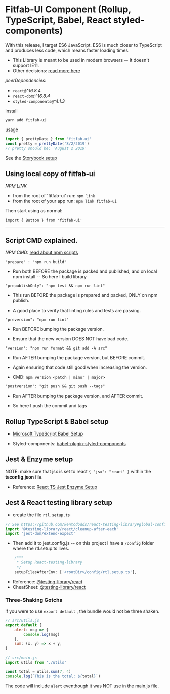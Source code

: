 # Fitfab-UI Component (Rollup, TypeScript, Babel, React styled-components)

With this release, I target ES6 JavaScript. ES6 is much closer to TypeScript and produces less code, which means faster loading times.

-   This Library is meant to be used in modern browsers -- It doesn't support IE11.
-   Other decisions: [read more here](./DECISIONS.md)

_peerDependencies_:

-   `react@`_^16.8.4_
-   `react-dom@`_^16.8.4_
-   `styled-components@`_^4.1.3_

install

`yarn add fitfab-ui`

usage

```js
import { prettyDate } from 'fitfab-ui'
const pretty = prettyDate('8/2/2019')
// pretty should be: 'August 2 2019'
```

See the [Storybook setup](./STORYBOOK_SETUP.md)

## Using local copy of fitfab-ui

_NPM LINK_

-   from the root of 'fitfab-ui' run: `npm link`
-   from the root of your app run: `npm link fitfab-ui`

Then start using as normal:

`import { Button } from 'fitfab-ui'`

---

## Script CMD explained.

_NPM CMD:_ [read about npm scripts](https://docs.npmjs.com/misc/scripts)

`"prepare" : "npm run build"`

-   Run both BEFORE the package is packed and published, and on local npm install -- So here I build library

`"prepublishOnly": "npm test && npm run lint"`

-   This run BEFORE the package is prepared and packed, ONLY on npm publish.

-   A good place to verify that linting rules and tests are passing.

`"preversion": "npm run lint"`

-   Run BEFORE bumping the package version.

-   Ensure that the new version DOES NOT have bad code.

`"version": "npm run format && git add -A src"`

-   Run AFTER bumping the package version, but BEFORE commit.

-   Again ensuring that code still good when increasing the version.
-   CMD: `npm version <patch | minor | major>`

`"postversion": "git push && git push --tags"`

-   Run AFTER bumping the package version, and AFTER commit.

-   So here I push the commit and tags

## Rollup TypeScript & Babel setup

-   [Microsoft TypeScript Babel Setup](https://github.com/microsoft/TypeScript-Babel-Starter)

-   Styled-components: [babel-plugin-styled-components](https://www.styled-components.com/docs/tooling#usage)

## Jest & Enzyme setup

NOTE: make sure that jsx is set to react `{ "jsx": "react" }` within the **tsconfig.json** file.

-   Reference: [React TS Jest Enzyme Setup](https://github.com/cedrickchee/react-typescript-jest-enzyme-testing)

## Jest & React testing library setup

-   create the file `rtl.setup.ts`

```ts
// See https://github.com/kentcdodds/react-testing-library#global-config
import '@testing-library/react/cleanup-after-each'
import 'jest-dom/extend-expect'
```

-   Then add it to jest.config.js -- on this project I have a `/config` folder where the rtl.setup.ts lives.

```ts
    /***
     * Setup React-testing-library
     */
    setupFilesAfterEnv: ['<rootDir>/config/rtl.setup.ts'],
```

-   Reference: [@testing-library/react](https://testing-library.com/docs/react-testing-library/intro)
-   CheatSheet: [@testing-library/react](https://testing-library.com/docs/react-testing-library/cheatsheet)

### Three-Shaking Gotcha

if you were to use `export default` , the bundle would not be three shaken.

```js
// src/utils.js
export default {
    alert: msg => {
        console.log(msg)
    },
    sum: (x, y) => x + y,
}

// src/main.js
import utils from './utils'

const total = utils.sum(7, 4)
console.log(`This is the total: ${total}`)
```

The code will include `alert` eventhough it was NOT use in the main.js file.
